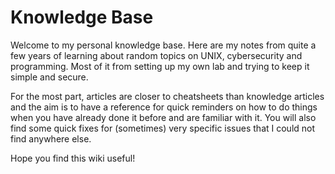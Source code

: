 # Knowledge Base

Welcome to my personal knowledge base. Here are my notes from quite a few years
of learning about random topics on UNIX, cybersecurity and programming. Most of
it from setting up my own lab and trying to keep it simple and secure.

For the most part, articles are closer to cheatsheets than knowledge articles
and the aim is to have a reference for quick reminders on how to do things when
you have already done it before and are familiar with it. You will also find
some quick fixes for (sometimes) very specific issues that I could not find
anywhere else. 

Hope you find this wiki useful!


